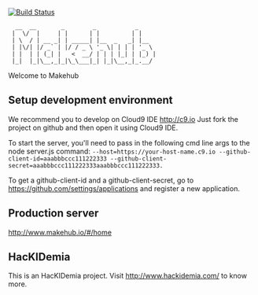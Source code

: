 [![Build Status](https://travis-ci.org/nningego/makehub.png?branch=master)](https://travis-ci.org/nningego/makehub)

```
  __  __       _        _           _
 |  \/  |     | |      | |         | |
 | \  / | __ _| | _____| |__  _   _| |__
 | |\/| |/ _` | |/ / _ \ '_ \| | | | '_ \
 | |  | | (_| |   <  __/ | | | |_| | |_) |
 |_|  |_|\__,_|_|\_\___|_| |_|\__,_|_.__/
```

Welcome to Makehub

## Setup development environment

We recommend you to develop on Cloud9 IDE http://c9.io
Just fork the project on github and then open it using Cloud9 IDE.

To start the server, you'll need to pass in the following cmd line args to the node server.js command:
```--host=https://your-host-name.c9.io --github-client-id=aaabbbccc111222333 --github-client-secret=aaabbbccc111222333aaabbbccc111222333.```

To get a github-client-id and a github-client-secret, go to https://github.com/settings/applications and register a new application.

## Production server

http://www.makehub.io/#/home

## HacKIDemia

This is an HacKIDemia project. Visit http://www.hackidemia.com/ to know more.
